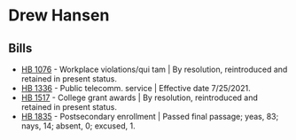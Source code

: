 # Drew Hansen
## Bills
* [HB 1076](/bill/2021-22/hb/1076/) - Workplace violations/qui tam | By resolution, reintroduced and retained in present status.
* [HB 1336](/bill/2021-22/hb/1336/) - Public telecomm. service | Effective date 7/25/2021.
* [HB 1517](/bill/2021-22/hb/1517/) - College grant awards | By resolution, reintroduced and retained in present status.
* [HB 1835](/bill/2021-22/hb/1835/) - Postsecondary enrollment | Passed final passage; yeas, 83; nays, 14; absent, 0; excused, 1.
